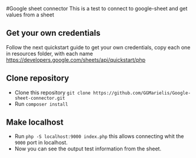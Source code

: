 #Google sheet connector
This is a test to connect to google-sheet and get values from a sheet

## Get your own credentials
Follow the next quickstart guide to get your own credentials, copy each one in resources folder, with each name
https://developers.google.com/sheets/api/quickstart/php

## Clone repository
- Clone this repository `git clone https://github.com/GGMarielis/Google-sheet-connector.git`
- Run `composer install`

## Make localhost
- Run `php -S localhost:9000 index.php` this allows connecting whit the `9000` port in localhost.
- Now you can see the output test information from the sheet.